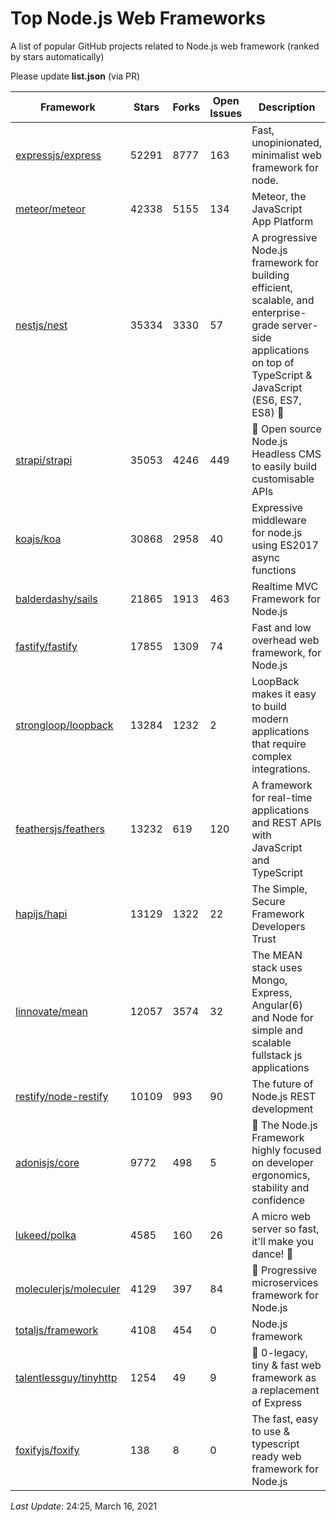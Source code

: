 # Top Node.js Web Frameworks
A list of popular GitHub projects related to Node.js web framework (ranked by stars automatically)

Please update **list.json** (via PR)

| Framework | Stars | Forks | Open Issues | Description | Last Commit | License |
| --------- | ----- | ----- | ----------- | ----------- | ----------- | ------- |
| [expressjs/express](https://github.com/expressjs/express) | 52291 | 8777 | 163 | Fast, unopinionated, minimalist web framework for node. | September 17, 2020 | MIT License |
| [meteor/meteor](https://github.com/meteor/meteor) | 42338 | 5155 | 134 | Meteor, the JavaScript App Platform | March 15, 2021 | Other |
| [nestjs/nest](https://github.com/nestjs/nest) | 35334 | 3330 | 57 | A progressive Node.js framework for building efficient, scalable, and enterprise-grade server-side applications on top of TypeScript & JavaScript (ES6, ES7, ES8) 🚀 | March 15, 2021 | MIT License |
| [strapi/strapi](https://github.com/strapi/strapi) | 35053 | 4246 | 449 | 🚀 Open source Node.js Headless CMS to easily build customisable APIs | March 15, 2021 | Other |
| [koajs/koa](https://github.com/koajs/koa) | 30868 | 2958 | 40 | Expressive middleware for node.js using ES2017 async functions | January 18, 2021 | MIT License |
| [balderdashy/sails](https://github.com/balderdashy/sails) | 21865 | 1913 | 463 | Realtime MVC Framework for Node.js | March 10, 2021 | MIT License |
| [fastify/fastify](https://github.com/fastify/fastify) | 17855 | 1309 | 74 | Fast and low overhead web framework, for Node.js | March 14, 2021 | Other |
| [strongloop/loopback](https://github.com/strongloop/loopback) | 13284 | 1232 | 2 | LoopBack makes it easy to build modern applications that require complex integrations. | March 6, 2021 | Other |
| [feathersjs/feathers](https://github.com/feathersjs/feathers) | 13232 | 619 | 120 | A framework for real-time applications and REST APIs with JavaScript and TypeScript | February 5, 2021 | MIT License |
| [hapijs/hapi](https://github.com/hapijs/hapi) | 13129 | 1322 | 22 | The Simple, Secure Framework Developers Trust | March 9, 2021 | Other |
| [linnovate/mean](https://github.com/linnovate/mean) | 12057 | 3574 | 32 | The MEAN stack uses Mongo, Express, Angular(6) and Node for simple and scalable fullstack js applications | December 7, 2020 |  |
| [restify/node-restify](https://github.com/restify/node-restify) | 10109 | 993 | 90 | The future of Node.js REST development | September 15, 2020 | MIT License |
| [adonisjs/core](https://github.com/adonisjs/core) | 9772 | 498 | 5 | 🚀 The Node.js Framework highly focused on developer ergonomics, stability and confidence | February 28, 2021 | MIT License |
| [lukeed/polka](https://github.com/lukeed/polka) | 4585 | 160 | 26 | A micro web server so fast, it'll make you dance! :dancers: | September 10, 2020 | MIT License |
| [moleculerjs/moleculer](https://github.com/moleculerjs/moleculer) | 4129 | 397 | 84 | :rocket: Progressive microservices framework for Node.js | March 1, 2021 | MIT License |
| [totaljs/framework](https://github.com/totaljs/framework) | 4108 | 454 | 0 | Node.js framework | February 28, 2021 | Other |
| [talentlessguy/tinyhttp](https://github.com/talentlessguy/tinyhttp) | 1254 | 49 | 9 | 🦄 0-legacy, tiny & fast web framework as a replacement of Express | March 12, 2021 | MIT License |
| [foxifyjs/foxify](https://github.com/foxifyjs/foxify) | 138 | 8 | 0 | The fast, easy to use & typescript ready web framework for Node.js | December 30, 2020 | MIT License |

*Last Update*: 24:25, March 16, 2021
